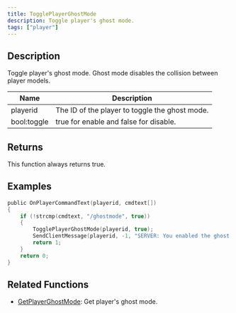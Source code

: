 ```yaml
---
title: TogglePlayerGhostMode
description: Toggle player's ghost mode.
tags: ["player"]
---
```


<VersionWarn version='omp v1.1.0.2612' />

## Description

Toggle player's ghost mode.
Ghost mode disables the collision between player models.

| Name     | Description                                           |
| -------- | ----------------------------------------------------- |
| playerid | The ID of the player to toggle the ghost mode. |
| bool:toggle | true for enable and false for disable. |

## Returns

This function always returns true.

## Examples

```c
public OnPlayerCommandText(playerid, cmdtext[])
{
    if (!strcmp(cmdtext, "/ghostmode", true))
    {
        TogglePlayerGhostMode(playerid, true);
        SendClientMessage(playerid, -1, "SERVER: You enabled the ghost mode!");
        return 1;
    }
    return 0;
}
```

## Related Functions

- [GetPlayerGhostMode](GetPlayerGhostMode): Get player's ghost mode.
